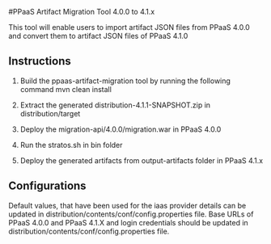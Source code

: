 
#PPaaS Artifact Migration Tool 4.0.0 to 4.1.x

This tool will enable users to import artifact JSON files from PPaaS 4.0.0 and convert them to artifact JSON files of PPaaS 4.1.0

## Instructions

1. Build the ppaas-artifact-migration tool by running the following command mvn clean install

2. Extract the generated distribution-4.1.1-SNAPSHOT.zip in distribution/target

3. Deploy the migration-api/4.0.0/migration.war in PPaaS 4.0.0

4. Run the stratos.sh in bin folder

5. Deploy the generated artifacts from output-artifacts folder in PPaaS 4.1.x

## Configurations

Default values, that have been used for the iaas provider details can be updated in distribution/contents/conf/config.properties file.
Base URLs of PPaaS 4.0.0 and PPaaS 4.1.X and login credentials should be updated in distribution/contents/conf/config.properties file.